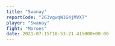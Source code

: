 ```yaml
---
title: "Swanay"
reportCode: "263vgwqW1G4jMVXT"
player: "Swanay"
fight: "Moroes"
date: 2021-07-15T18:53:21.415000+00:00
---
```

